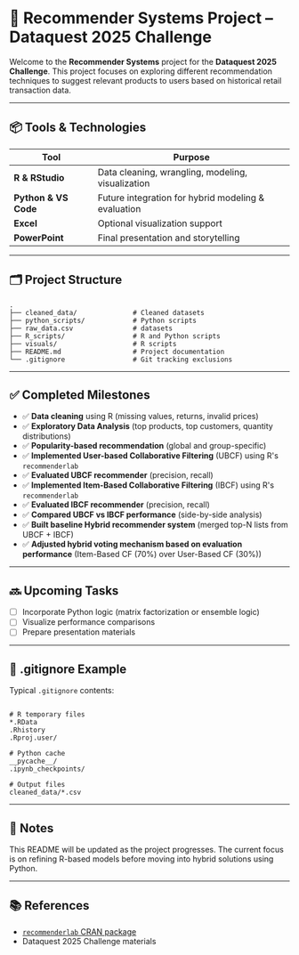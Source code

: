 # 🧠 Recommender Systems Project – Dataquest 2025 Challenge

Welcome to the **Recommender Systems** project for the **Dataquest 2025 Challenge**. This project focuses on exploring different recommendation techniques to suggest relevant products to users based on historical retail transaction data.

---

## 📦 Tools & Technologies

| Tool             | Purpose |
|------------------|---------|
| **R & RStudio**  | Data cleaning, wrangling, modeling, visualization |
| **Python & VS Code** | Future integration for hybrid modeling & evaluation |
| **Excel**        | Optional visualization support |
| **PowerPoint**   | Final presentation and storytelling |

---

## 🗂️ Project Structure

```
.
├── cleaned_data/              # Cleaned datasets
├── python_scripts/            # Python scripts
├── raw_data.csv               # datasets
├── R_scripts/                 # R and Python scripts
├── visuals/                   # R scripts
├── README.md                  # Project documentation
└── .gitignore                 # Git tracking exclusions
```

---

## ✅ Completed Milestones

- ✅ **Data cleaning** using R (missing values, returns, invalid prices)
- ✅ **Exploratory Data Analysis** (top products, top customers, quantity distributions)
- ✅ **Popularity-based recommendation** (global and group-specific)
- ✅ **Implemented User-based Collaborative Filtering** (UBCF) using R's `recommenderlab`
- ✅ **Evaluated UBCF recommender** (precision, recall)
- ✅ **Implemented Item-Based Collaborative Filtering** (IBCF) using R's `recommenderlab`
- ✅ **Evaluated IBCF recommender** (precision, recall)
- ✅ **Compared UBCF vs IBCF performance** (side-by-side analysis)
- ✅ **Built baseline Hybrid recommender system** (merged top-N lists from UBCF + IBCF)
- ✅ **Adjusted hybrid voting mechanism based on evaluation performance** (Item-Based CF (70%) over User-Based CF (30%))

---

## 🔜 Upcoming Tasks

- [ ] Incorporate Python logic (matrix factorization or ensemble logic)
- [ ] Visualize performance comparisons
- [ ] Prepare presentation materials

---

## 📁 .gitignore Example

Typical `.gitignore` contents:

```

# R temporary files
*.RData
.Rhistory
.Rproj.user/

# Python cache
__pycache__/
.ipynb_checkpoints/

# Output files
cleaned_data/*.csv
```

---

## 📌 Notes

This README will be updated as the project progresses. The current focus is on refining R-based models before moving into hybrid solutions using Python.

---

## 📚 References

- [`recommenderlab` CRAN package](https://cran.r-project.org/web/packages/recommenderlab/)
- Dataquest 2025 Challenge materials
